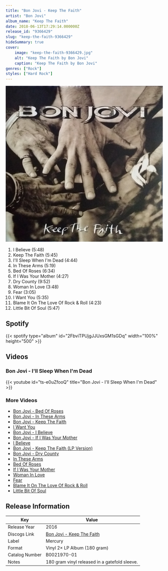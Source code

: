 ```yaml
---
title: "Bon Jovi - Keep The Faith"
artist: "Bon Jovi"
album_name: "Keep The Faith"
date: 2018-06-13T17:29:14.000000Z
release_id: "9366429"
slug: "keep-the-faith-9366429"
hideSummary: true
cover:
    image: "keep-the-faith-9366429.jpg"
    alt: "Keep The Faith by Bon Jovi"
    caption: "Keep The Faith by Bon Jovi"
genres: ["Rock"]
styles: ["Hard Rock"]
---
```


![Keep The Faith by Bon Jovi](keep-the-faith-9366429.jpg)

<!-- section break -->

1. I Believe (5:48)
2. Keep The Faith (5:45)
3. I'll Sleep When I'm Dead (4:44)
4. In These Arms (5:19)
5. Bed Of Roses (6:34)
6. If I Was Your Mother (4:27)
7. Dry County (9:52)
8. Woman In Love (3:48)
9. Fear (3:05)
10. I Want You (5:35)
11. Blame It On The Love Of Rock & Roll (4:23)
12. Little Bit Of Soul (5:47)

<!-- section break -->


## Spotify
{{< spotify type="album" id="2FbviTPUjgJJUxsGM1sGDq" width="100%" height="500" >}}



## Videos
### Bon Jovi - I'll Sleep When I'm Dead
{{< youtube id="ts-e0uZfooQ" title="Bon Jovi - I'll Sleep When I'm Dead" >}}<br>

### More Videos

- [Bon Jovi - Bed Of Roses](https://www.youtube.com/watch?v=NvR60Wg9R7Q)
- [Bon Jovi - In These Arms](https://www.youtube.com/watch?v=59NoqP02ZYM)
- [Bon Jovi - Keep The Faith](https://www.youtube.com/watch?v=eZQyVUTcpM4)
- [I Want You](https://www.youtube.com/watch?v=t_6WvAL5_3E)
- [Bon Jovi - I Believe](https://www.youtube.com/watch?v=UhqN8-asMgg)
- [Bon Jovi - If I Was Your Mother](https://www.youtube.com/watch?v=SY5-gPbJQo0)
- [I Believe](https://www.youtube.com/watch?v=TW4P5AcQFwA)
- [Bon Jovi - Keep The Faith (LP Version)](https://www.youtube.com/watch?v=Jn9EjX6vOfQ)
- [Bon Jovi - Dry County](https://www.youtube.com/watch?v=9Ja1aHnj7Wk)
- [In These Arms](https://www.youtube.com/watch?v=LK22vfSmNdI)
- [Bed Of Roses](https://www.youtube.com/watch?v=ZYc1jps3JWI)
- [If I Was Your Mother](https://www.youtube.com/watch?v=IyWLltNX7cI)
- [Woman In Love](https://www.youtube.com/watch?v=8Mj8PQNqy7U)
- [Fear](https://www.youtube.com/watch?v=LzBfVihBOVA)
- [Blame It On The Love Of Rock & Roll](https://www.youtube.com/watch?v=FOZyLCZ-n8Y)
- [Little Bit Of Soul](https://www.youtube.com/watch?v=1aakOCSMWpM)


## Release Information
|  Key           | Value                                                |
| ---------------| ---------------------------------------------------- |
| Release Year   | 2016                                   |
| Discogs Link   | [Bon Jovi - Keep The Faith](https://www.discogs.com/release/9366429-Bon-Jovi-Keep-The-Faith) |
| Label          | Mercury |
| Format         | Vinyl 2× LP Album (180 gram) |
| Catalog Number | B0021970-01 |
| Notes | 180 gram vinyl released in a gatefold sleeve.     |